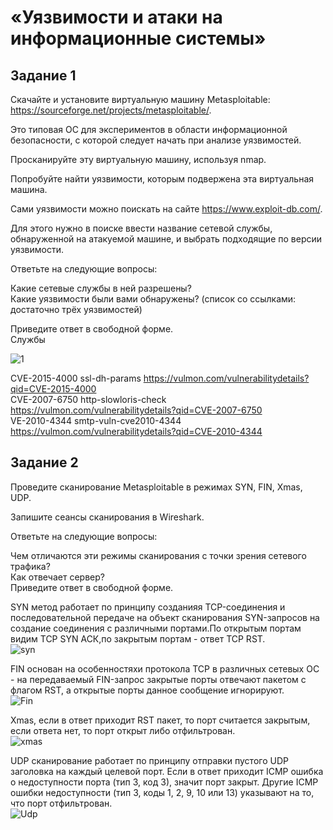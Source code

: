 # «Уязвимости и атаки на информационные системы»
## Задание 1  
Скачайте и установите виртуальную машину Metasploitable: https://sourceforge.net/projects/metasploitable/.  

Это типовая ОС для экспериментов в области информационной безопасности, с которой следует начать при анализе уязвимостей.  

Просканируйте эту виртуальную машину, используя nmap.  

Попробуйте найти уязвимости, которым подвержена эта виртуальная машина.  

Сами уязвимости можно поискать на сайте https://www.exploit-db.com/.  

Для этого нужно в поиске ввести название сетевой службы, обнаруженной на атакуемой машине, и выбрать подходящие по версии уязвимости.  

Ответьте на следующие вопросы:  

Какие сетевые службы в ней разрешены?  
Какие уязвимости были вами обнаружены? (список со ссылками: достаточно трёх уязвимостей)  

Приведите ответ в свободной форме.  
Службы

![1](https://github.com/user-attachments/assets/0008f754-ea44-4dc2-8b70-b840d3c34c13)

CVE-2015-4000 ssl-dh-params https://vulmon.com/vulnerabilitydetails?qid=CVE-2015-4000  
CVE-2007-6750 http-slowloris-check https://vulmon.com/vulnerabilitydetails?qid=CVE-2007-6750  
VE-2010-4344 smtp-vuln-cve2010-4344  https://vulmon.com/vulnerabilitydetails?qid=CVE-2010-4344  


## Задание 2  
Проведите сканирование Metasploitable в режимах SYN, FIN, Xmas, UDP.  

Запишите сеансы сканирования в Wireshark.  

Ответьте на следующие вопросы:  

Чем отличаются эти режимы сканирования с точки зрения сетевого трафика?  
Как отвечает сервер?  
Приведите ответ в свободной форме.  

SYN метод работает по принципу созданияя TCP-соединения и последовательной передаче на объект сканирования SYN-запросов на создание соединения с различными портами.По открытым портам видим TCP SYN АСК,по закрытым портам - ответ TCP RST.  
![syn](https://github.com/user-attachments/assets/7e89ce3b-f040-4f80-8c91-d9a0d1f87623)

FIN основан на особенностяхи протокола TCP в различных сетевых ОС - на передаваемый  FIN-запрос закрытые порты отвечают пакетом с флагом RST, а открытые порты данное сообщение игнорируют.  
![Fin](https://github.com/user-attachments/assets/9bfc2cf7-ea8e-4407-9ebb-14a7d13f2bcc)

Xmas, если в ответ приходит RST пакет, то порт считается закрытым, если ответа нет, то порт открыт либо отфильтрован.  
![xmas](https://github.com/user-attachments/assets/b5cbba5c-e794-4dc2-a09e-b597ab1b0209)

UDP сканирование работает по принципу отправки пустого  UDP заголовка на каждый целевой порт. Если в ответ приходит ICMP ошибка о недоступности порта (тип 3, код 3), значит порт закрыт. Другие ICMP ошибки недоступности (тип 3, коды 1, 2, 9, 10 или 13) указывают на то, что порт отфильтрован.  
![Udp](https://github.com/user-attachments/assets/6e7e6ef4-48b3-48d4-a7fe-f9dcbc2fdeb4)


